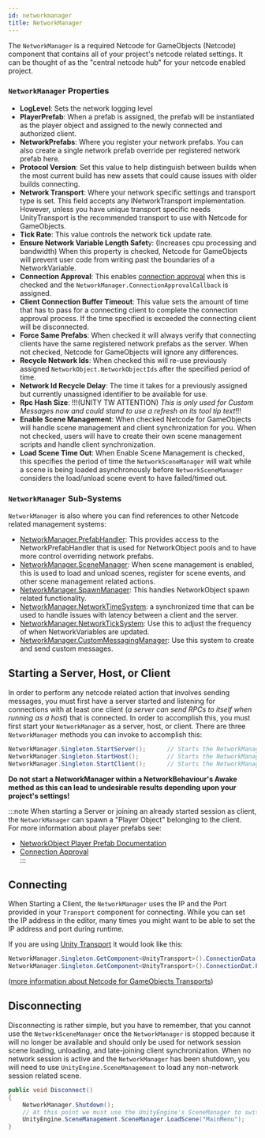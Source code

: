 ```yaml
---
id: networkmanager
title: NetworkManager
---
```


The `NetworkManager` is a required Netcode for GameObjects (Netcode) component that contains all of your project's netcode related settings.  It can be thought of as the "central netcode hub" for your netcode enabled project.  

### `NetworkManager` Properties
- **LogLevel**:  Sets the network logging level 
- **PlayerPrefab**:  When a prefab is assigned, the prefab will be instantiated as the player object and assigned to the newly connected and authorized client.
- **NetworkPrefabs**: Where you register your network prefabs.  You can also create a single network prefab override per registered network prefab here.
- **Protocol Version**: Set this value to help distinguish between builds when the most current build has new assets that could cause issues with older builds connecting.
- **Network Transport**: Where your network specific settings and transport type is set.  This field accepts any INetworkTransport implementation.  However, unless you have unique transport specific needs UnityTransport is the recommended transport to use with Netcode for GameObjects.
- **Tick Rate**: This value controls the network tick update rate.
- **Ensure Network Variable Length Safet**y: (Increases cpu processing and bandwidth) When this property is checked, Netcode for GameObjects will prevent user code from writing past the boundaries of a NetworkVariable.
- **Connection Approval**: This enables [connection approval](https://docs-multiplayer.unity3d.com/netcode/current/getting-started/connection-approval/index.html) when this is checked and the `NetworkManager.ConnectionApprovalCallback` is assigned.
- **Client Connection Buffer Timeout**: This value sets the amount of time that has to pass for a connecting client to complete the connection approval process.  If the time specified is exceeded the connecting client will be disconnected.
- **Force Same Prefabs**: When checked it will always verify that connecting clients have the same registered network prefabs as the server.  When not checked, Netcode for GameObjects will ignore any differences.
- **Recycle Network Ids**: When checked this will re-use previously assigned `NetworkObject.NetworkObjectIds` after the specified period of time.
- **Network Id Recycle Delay**: The time it takes for a previously assigned but currently unassigned identifier to be available for use.  
- **Rpc Hash Size**: !!!(UNITY TW ATTENTION) _This is only used for Custom Messages now and could stand to use a refresh on its tool tip text_!!!
- **Enable Scene Management**: When checked Netcode for GameObjects will handle scene management and client synchronization for you.  When not checked, users will have to create their own scene management scripts and handle client synchronization.
- **Load Scene Time Out**: When Enable Scene Management is checked, this specifies the period of time the `NetworkSceneManager` will wait while a scene is being loaded asynchronously before `NetworkSceneManager` considers the load/unload scene event to have failed/timed out.
  
### `NetworkManager` Sub-Systems
`NetworkManager` is also where you can find references to other Netcode related management systems:

- [NetworkManager.PrefabHandler](https://docs-multiplayer.unity3d.com/netcode/current/advanced-topics/object-pooling): This provides access to the NetworkPrefabHandler that is used for NetworkObject pools and to have more control overriding network prefabs.
- [NetworkManager.SceneManager](https://docs-multiplayer.unity3d.com/netcode/current/basics/scene-management): When scene management is enabled, this is used to load and unload scenes, register for scene events, and other scene management related actions.
- [NetworkManager.SpawnManager](https://docs-multiplayer.unity3d.com/netcode/current/basics/object-spawning): This handles NetworkObject spawn related functionality.
- [NetworkManager.NetworkTimeSystem](https://docs-multiplayer.unity3d.com/netcode/current/advanced-topics/networktime-ticks): a synchronized time that can be used to handle issues with latency between a client and the server.
- [NetworkManager.NetworkTickSystem](https://docs-multiplayer.unity3d.com/netcode/current/advanced-topics/networktime-ticks#network-ticks): Use this to adjust the frequency of when NetworkVariables are updated.
- [NetworkManager.CustomMessagingManager](https://docs-multiplayer.unity3d.com/netcode/current/advanced-topics/message-system/custom-messages): Use this system to create and send custom messages.

## Starting a Server, Host, or Client
In order to perform any netcode related action that involves sending messages, you must first have a server started and listening for connections with at least one client (_a server can send RPCs to itself when running as a host_) that is connected.  In order to accomplish this, you must first start your `NetworkManager` as a server, host, or client.  There are three `NetworkManager` methods you can invoke to accomplish this:

```csharp
NetworkManager.Singleton.StartServer();      // Starts the NetworkManager as just a server (i.e. no local client).
NetworkManager.Singleton.StartHost();        // Starts the NetworkManager as both a server and a client (i.e. has local client)
NetworkManager.Singleton.StartClient();      // Starts the NetworkManager as just a client.
```
**Do not start a NetworkManager within a NetworkBehaviour's Awake method as this can lead to undesirable results depending upon your project's settings!**

:::note
 When starting a Server or joining an already started session as client, the `NetworkManager` can spawn a "Player Object" belonging to the client. <br>
 For more information about player prefabs see:
 - [NetworkObject Player Prefab Documentation](https://docs-multiplayer.unity3d.com/netcode/current/basics/networkobject#player-objects)
 - [Connection Approval](https://docs-multiplayer.unity3d.com/netcode/current/getting-started/connection-approval)  
:::

## Connecting
When Starting a Client, the `NetworkManager` uses the IP and the Port provided in your `Transport` component for connecting. While you can set the IP address in the editor, many times you might want to be able to set the IP address and port during runtime.

If you are using [Unity Transport](https://docs-multiplayer.unity3d.com/transport/current/about) it would look like this:

```csharp
NetworkManager.Singleton.GetComponent<UnityTransport>().ConnectionData.Address = "127.0.0.1"; //takes string
NetworkManager.Singleton.GetComponent<UnityTransport>().ConnectionDat.Port = 12345;           //takes integer
```
([more information about Netcode for GameObjects Transports](https://docs-multiplayer.unity3d.com/netcode/current/advanced-topics/transports))

## Disconnecting

Disconnecting is rather simple, but you have to remember, that you cannot use the `NetworkSceneManager` once the `NetworkManager` is stopped because it will no longer be available and should only be used for network session scene loading, unloading, and late-joining client synchronization.  When no network session is active and the `NetworkManager` has been shutdown, you will need to use `UnityEngine.SceneManagement` to load any non-network session related scene.  

```csharp
public void Disconnect()
{
    NetworkManager.Shutdown();
    // At this point we must use the UnityEngine's SceneManager to switch back to the MainMenu
    UnityEngine.SceneManagement.SceneManager.LoadScene("MainMenu");
}
```

